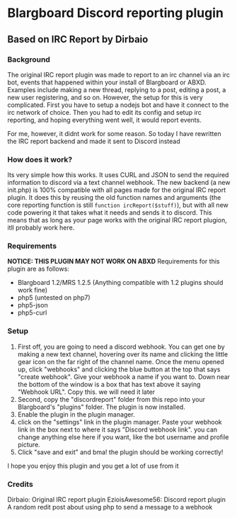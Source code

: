 # Blargboard Discord reporting plugin
## Based on IRC Report by Dirbaio
### Background
The original IRC report plugin was made to report to an irc channel via an irc bot, events that happened within your install of Blargboard or ABXD. Examples include making a new thread, replying to a post, editing a post, a new user registering, and so on. However, the setup for this is very complicated. First you have to setup a nodejs bot and have it connect to the irc network of choice. Then you had to edit its config and setup irc reporting, and hoping everything went well, it would report events.

For me, however, it didnt work for some reason. So today I have rewritten the IRC report backend and made it sent to Discord instead
### How does it work?
Its very simple how this works. It uses CURL and JSON to send the required information to discord via a text channel webhook. The new backend (a new init.php) is 100% compatible with all pages made for the original IRC report plugin.
It does this by reusing the old function names and arguments (the core reporting function is still ```function ircReport($stuff)```), but with all new code powering it that takes what it needs and sends it to discord. This means that as long as your page works with the original IRC report plugion, itll probably work here.

### Requirements
**NOTICE: THIS PLUGIN MAY NOT WORK ON ABXD**
Requirements for this plugin are as follows:
 * Blargboard 1.2/MRS 1.2.5 (Anything compatible with 1.2 plugins should work fine)
 * php5 (untested on php7)
 * php5-json
 * php5-curl

### Setup
 1. First off, you are going to need a discord webhook. You can get one by making a new text channel, hovering over its name and clicking the little gear icon on the far right of the channel name. Once the menu opened up, click "webhooks" and clicking the blue button at the top that says "create webhook". Give your webhook a name if you want to. Down near the bottom of the window is a box that has text above it saying "Webhook URL". Copy this. we will need it later
 2. Second, copy the "discordreport" folder from this repo into your Blargboard's "plugins" folder. The plugin is now installed.
 3. Enable the plugin in the plugin manager.
 4. click on the "settings" link in the plugin manager. Paste your webhook link in the box next to where it says "Discord webhook link". you can change anything else here if you want, like the bot username and profile picture.
 5. Click "save and exit" and bma! the plugin should be working correctly!
 
 I hope you enjoy this plugin and you get a lot of use from it
 
 ### Credits
 Dirbaio: Original IRC report plugin
 EzioisAwesome56: Discord report plugin
 A random redit post about using php to send a message to a webhook